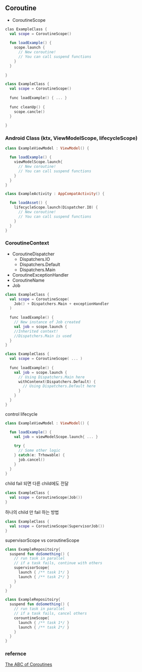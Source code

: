 
## Coroutine

- CoroutineScope  

```kotlin
clas ExampleClass {
  val scope = CoroutineScope()
  
  fun loadExample() {
    scope.launch {
      // New coroutine!
      // You can call suspend functions
    }
  }
  
}

```

```kotlin
class ExampleClass {
  val scope = CoroutineScope()
  
  func loadExample() { ... }
  
  func cleanUp() {
    scope.cancle()
  }
  
}
```

### Android Class (ktx, ViewModelScope, lifecycleScope)   
```kotlin
class ExampleViewModel : ViewModel() {

  fun loadExample() {
    viewModelScope.launch{
      // New coroutine!
      // You can call suspend functions
    }
  }
}
```

```kotlin
class ExampleActivity : AppCompatActivity() {

  fun loadAsset() {
    lifecycleScope.launch(Dispatcher.IO) {
      // New coroutine!
      // You can call suspend functions
    }
  }
}
```

### CoroutineContext  
- CoroutineDispatcher    
  - Dispatchers.IO  
  - Dispatchers.Default  
  - Dispatchers.Main  
- CoroutineExceptionHandler  
- CoroutineName  
- Job  

```kotlin
class ExampleClass {
  val scope = CoroutineScope(
    Job() + Dispatchers.Main + exceptionHandler
  )
  
  func loadExample() {
    // New instance of Job created
    val job = scope.launch {
    //Inherited context!
    //Dispatchers.Main is used   
  }
}

```

```kotlin
class ExampleClass {
  val scope = CoroutineScope( ... )
  
  func loadExample() {
    val job = scope.launch {
      // Using Dispatchers.Main here
      withContenxt(Dispatchers.Default) {
        // Using Dispatchers.Default here
      }
    }
  }
}
```


control lifecycle  
```kotlin
class ExampleViewModel : ViewModel() {

  fun loadExample() {
    val job = viewModelScope.launch{ ... }
    
    try {
      // Some other logic
    } catch(e: Trhowable) {
      job.cancel()
    }
  }
}
```

child fail 되면 다른 child에도 전달  
```kotlin
class ExampleClass {
  val scope = CoroutineScope(Job())
}
```

하나의 child 만 fail 하는 방법  
```kotlin
class ExampleClass {
  val scope = CoroutineScope(SupervisorJob())
}
```

supervisorScope vs coroutineScope
```kotlin
class ExampleRepositoiry{
  suspend fun doSomething() {
    // run task in parallel
    // if a task fails, continue with others
    supervisorScope{
      launch { /** task 1*/ }
      launch { /** task 2*/ }
    }
  }
}

```

```kotlin
class ExampleRepositoiry{
  suspend fun doSomething() {
    // run task in parallel
    // if a task fails, cancel others
    corountineScope{
      launch { /** task 1*/ }
      launch { /** task 2*/ }
    }
  }
}

```

### refernce  
[The ABC of Coroutines](https://www.youtube.com/watch?v=bM7PVVL_5GM)  
